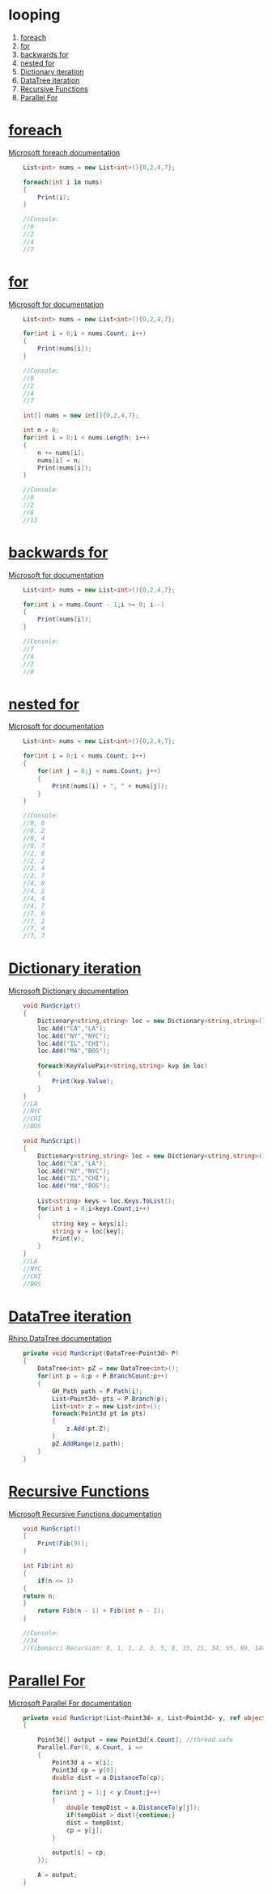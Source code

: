 # looping

1. <a href="#tag-foreach">foreach</a>
1. <a href="#tag-for">for</a>
1. <a href="#tag-backwardsfor">backwards for</a>
1. <a href="#tag-nestedfor">nested for</a>
1. <a href="#tag-dictionaryiteration">Dictionary iteration</a>
1. <a href="#tag-datatreeiteration">DataTree iteration</a>
1. <a href="#tag-recursivefunctions">Recursive Functions</a>
1. <a href="#tag-parallelfor">Parallel For</a>

# <a id="tag-foreach" href="#tag-foreach">foreach</a>
[Microsoft foreach documentation](https://docs.microsoft.com/en-us/dotnet/csharp/language-reference/statements/iteration-statements#the-foreach-statement)

```csharp
	List<int> nums = new List<int>(){0,2,4,7};

	foreach(int i in nums)
	{
		Print(i);
	}

	//Console:
	//0
	//2
	//4
	//7
```

# <a id="tag-for" href="#tag-for">for</a>
[Microsoft for documentation](https://docs.microsoft.com/en-us/dotnet/csharp/language-reference/statements/iteration-statements#the-for-statement)

```csharp
	List<int> nums = new List<int>(){0,2,4,7};

	for(int i = 0;i < nums.Count; i++)
	{
		Print(nums[i]);
	}

	//Console:
	//0
	//2
	//4
	//7
```

```csharp
	int[] nums = new int[]{0,2,4,7};

	int n = 0;
	for(int i = 0;i < nums.Length; i++)
	{
		n += nums[i];
		nums[i] = n;
		Print(nums[i]);
	}

	//Console:
	//0
	//2
	//6
	//13
```

# <a id="tag-backwardsfor" href="#tag-backwardsfor">backwards for</a>
[Microsoft for documentation](https://docs.microsoft.com/en-us/dotnet/csharp/language-reference/statements/iteration-statements#the-for-statement)

```csharp
	List<int> nums = new List<int>(){0,2,4,7};

	for(int i = nums.Count - 1;i >= 0; i--)
	{
		Print(nums[i]);
	}

	//Console:
	//7
	//4
	//2
	//0
```

# <a id="tag-nestedfor" href="#tag-nestedfor">nested for</a>
[Microsoft for documentation](https://docs.microsoft.com/en-us/dotnet/csharp/language-reference/statements/iteration-statements#the-for-statement)

```csharp
	List<int> nums = new List<int>(){0,2,4,7};

	for(int i = 0;i < nums.Count; i++)
	{
		for(int j = 0;j < nums.Count; j++)
		{
			Print(nums[i] + ", " + nums[j]);
		}
	}

	//Console:
	//0, 0
	//0, 2
	//0, 4
	//0, 7
	//2, 0
	//2, 2
	//2, 4
	//2, 7
	//4, 0
	//4, 2
	//4, 4
	//4, 7
	//7, 0
	//7, 2
	//7, 4
	//7, 7
```

# <a id="tag-dictionaryiteration" href="#tag-dictionaryiteration">Dictionary iteration</a>
[Microsoft Dictionary documentation](https://docs.microsoft.com/en-us/dotnet/api/system.collections.generic.dictionary-2?view=net-6.0)

```csharp
	void RunScript()
	{
		Dictionary<string,string> loc = new Dictionary<string,string>();
		loc.Add("CA","LA");
		loc.Add("NY","NYC");
		loc.Add("IL","CHI");
		loc.Add("MA","BOS");
	
		foreach(KeyValuePair<string,string> kvp in loc)
		{
			Print(kvp.Value);
		}
	}
	//LA
	//NYC
	//CHI
	//BOS
```

```csharp
	void RunScript()
	{
		Dictionary<string,string> loc = new Dictionary<string,string>();
		loc.Add("CA","LA");
		loc.Add("NY","NYC");
		loc.Add("IL","CHI");
		loc.Add("MA","BOS");
	
		List<string> keys = loc.Keys.ToList();
		for(int i = 0;i<keys.Count;i++)
		{
			string key = keys[i];
			string v = loc[key];
			Print(v);
		}
	}
	//LA
	//NYC
	//CHI
	//BOS
```

# <a id="tag-datatreeiteration" href="#tag-datatreeiteration">DataTree iteration</a>
[Rhino DataTree documentation](https://docs.microsoft.com/en-us/dotnet/api/system.collections.generic.dictionary-2?view=net-6.0)

```csharp
	private void RunScript(DataTree<Point3d> P)
	{
		DataTree<int> pZ = new DataTree<int>();
		for(int p = 0;p < P.BranchCount;p++)
		{
			GH_Path path = P.Path(i);
			List<Point3d> pts = P.Branch(p);
			List<int> z = new List<int>();
			foreach(Point3d pt in pts)
			{
				z.Add(pt.Z);
			}
			pZ.AddRange(z,path);
		}
	}
```

# <a id="tag-recursivefunctions" href="#tag-recursivefunctions">Recursive Functions</a>
[Microsoft Recursive Functions documentation](https://docs.microsoft.com/en-us/cpp/c-language/recursive-functions?view=msvc-170)

```csharp
	void RunScript()
	{
		Print(Fib(9));
	}

	int Fib(int n)
	{
		if(n <= 1)
	{
	return n;
	}
		return Fib(n - 1) + Fib(int n - 2);
	}

	//Console:
	//34
	//Fibonacci Recursion: 0, 1, 1, 2, 3, 5, 8, 13, 21, 34, 55, 89, 144,...
```

# <a id="tag-parallelfor" href="#tag-parallelfor">Parallel For</a>
[Microsoft Parallel For documentation](https://docs.microsoft.com/en-us/dotnet/standard/parallel-programming/how-to-write-a-simple-parallel-for-loop)

```csharp
	private void RunScript(List<Point3d> x, List<Point3d> y, ref object A)
	{

		Point3d[] output = new Point3d[x.Count]; //thread safe
		Parallel.For(0, x.Count, i =>
		{
			Point3d a = x[i];
			Point3d cp = y[0];
			double dist = a.DistanceTo(cp);
			
			for(int j = 1;j < y.Count;j++)
			{
				double tempDist = a.DistanceTo(y[j]);
				if(tempDist > dist){continue;}
				dist = tempDist;
				cp = y[j];
			}
			
			output[i] = cp;
		});

		A = output;
	}
```